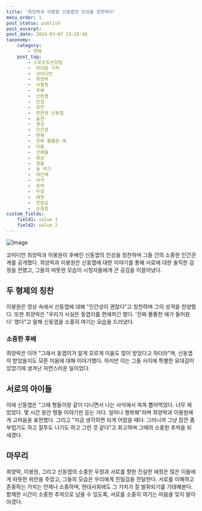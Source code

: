 ```yaml
---
title: '최양락과 이봉원 신동엽의 인성을 칭찬하다'
menu_order: 1
post_status: publish
post_excerpt: 
post_date: 2024-03-07 13:28:48
taxonomy:
    category:
        - 연예
    post_tag:
        - 스포츠조선닷컴
        -  박아람 기자
        -  코미디언
        -  최양락
        -  이봉원
        -  후배
        -  신동엽
        -  인성
        -  칭찬
        -  짠한형 신동엽
        -  출연
        -  영상
        -  인간성
        -  편애
        -  진짜 똘똘한 애
        -  미움
        -  선배들
        -  회상
        -  형들
        -  술 먹기
        -  대인배
        -  사석
        -  추억
        -  우정
        -  애정
        -  친밀감
        -  소중함
custom_fields:
    field1: value 1
    field2: value 2
---
```


![Image](https://ssl.pstatic.net/mimgnews/image/076/2024/03/05/2024030501000266300028241_20240305092804876.jpg?type=w540)

코미디언 최양락과 이봉원이 후배인 신동엽의 인성을 칭찬하며 그들 간의 소중한 인간관계를 공개했다. 최양락과 이봉원은 신동엽에 대한 이야기를 통해 서로에 대한 솔직한 감정을 전했고, 그들의 따뜻한 모습이 시청자들에게 큰 공감을 이끌어냈다.
## 두 형제의 칭찬
이봉원은 영상 속에서 신동엽에 대해 "인간성이 괜찮다"고 칭찬하며 그의 성격을 찬양했다. 또한 최양락은 "우리가 사실은 동엽이를 편애하긴 했다. '진짜 똘똘한 애가 들어왔다' 했다"고 말해 신동엽을 소중히 여기는 모습을 드러냈다.
### 소중한 후배
최양락은 이어 "그래서 동엽이가 알게 모르게 미움도 많이 받았다고 하더라"며, 신동엽이 받았을지도 모른 미움에 대해 이야기했다. 하지만 이는 그들 사이에 특별한 유대감이 있었기에 생겨난 자연스러운 일이었다.
## 서로의 아이들
이에 신동엽은 "그때 형들이랑 같이 다니면서 나는 사석에서 쏙쏙 뽑아먹었다. 너무 재밌었다. 몇 시간 동안 형들 이야기만 듣는 거다. 얼마나 행복해"라며 최양락과 이봉원에게 고마움을 표현했다. 그리고 "지금 생각하면 되게 어렸을 때다. 그러니까 그냥 잠깐 좀 부럽기도 하고 질투도 나기도 하고 그런 것 같다"고 회고하며 그때의 소중한 추억을 되새겼다.
## 마무리
최양락, 이봉원, 그리고 신동엽의 소중한 우정과 서로를 향한 진실한 애정은 많은 이들에게 따뜻한 위안을 주었고, 그들의 모습은 우리에게 친밀감을 전달한다. 서로를 이해하고 존중하는 가치는 언제나 소중하며, 현대사회에도 그 가치가 잘 발휘되기를 기대해본다. 함께한 시간이 소중한 추억으로 남을 수 있도록, 서로를 소중히 여기는 마음을 잊지 말아야겠다.

